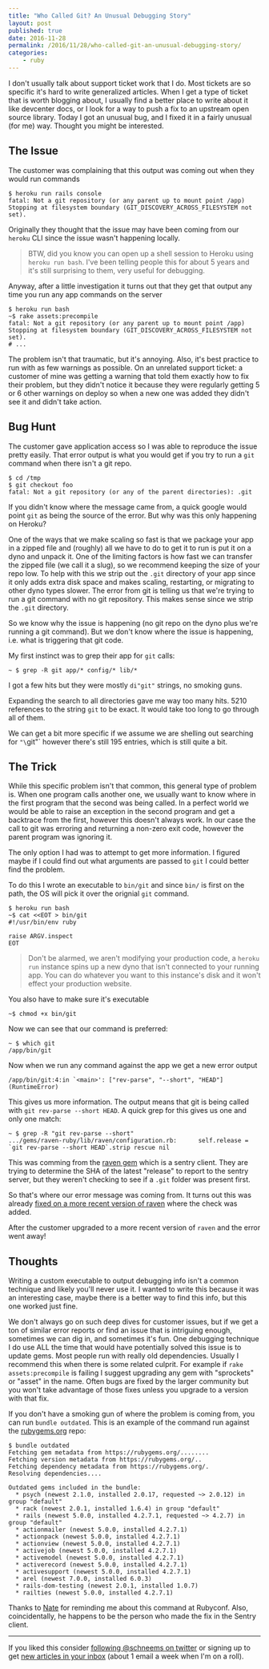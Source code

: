```yaml
---
title: "Who Called Git? An Unusual Debugging Story"
layout: post
published: true
date: 2016-11-28
permalink: /2016/11/28/who-called-git-an-unusual-debugging-story/
categories:
    - ruby
---
```


I don't usually talk about support ticket work that I do. Most tickets are so specific it's hard to write generalized articles. When I get a type of ticket that is worth blogging about, I usually find a better place to write about it like devcenter docs, or I look for a way to push a fix to an upstream open source library. Today I got an unusual bug, and I fixed it in a fairly unusual (for me) way. Thought you might be interested.

## The Issue

The customer was complaining that this output was coming out when they would run commands

```
$ heroku run rails console
fatal: Not a git repository (or any parent up to mount point /app)
Stopping at filesystem boundary (GIT_DISCOVERY_ACROSS_FILESYSTEM not set).
```

Originally they thought that the issue may have been coming from our `heroku` CLI since the issue wasn't happening locally.

> BTW, did you know you can open up a shell session to Heroku using `heroku run bash`. I've been telling people this for about 5 years and it's still surprising to them, very useful for debugging.

Anyway, after a little investigation it turns out that they get that output any time you run any app commands on the server

```
$ heroku run bash
~$ rake assets:precompile
fatal: Not a git repository (or any parent up to mount point /app)
Stopping at filesystem boundary (GIT_DISCOVERY_ACROSS_FILESYSTEM not set).
# ...
```

The problem isn't that traumatic, but it's annoying. Also, it's best practice to run with as few warnings as possible. On an unrelated support ticket: a customer of mine was getting a warning that told them exactly how to fix their problem, but they didn't notice it because they were regularly getting 5 or 6 other warnings on deploy so when a new one was added they didn't see it and didn't take action.

## Bug Hunt

The customer gave application access so I was able to reproduce the issue pretty easily. That error output is what you would get if you try to run a `git` command when there isn't a git repo.

```
$ cd /tmp
$ git checkout foo
fatal: Not a git repository (or any of the parent directories): .git
```

If you didn't know where the message came from, a quick google would point `git` as being the source of the error. But why was this only happening on Heroku?

One of the ways that we make scaling so fast is that we package your app in a zipped file and (roughly) all we have to do to get it to run is put it on a dyno and unpack it. One of the limiting factors is how fast we can transfer the zipped file (we call it a slug), so we recommend keeping the size of your repo low. To help with this we strip out the `.git` directory of your app since it only adds extra disk space and makes scaling, restarting, or migrating to other dyno types slower. The error from git is telling us that we're trying to run a git command with no git repository. This makes sense since we strip the `.git` directory.

So we know why the issue is happening (no git repo on the dyno plus we're running a git command). But we don't know where the issue is happening, i.e. what is triggering that git code.

My first instinct was to grep their app for `git` calls:

```
~ $ grep -R git app/* config/* lib/*
```

I got a few hits but they were mostly `di"git"` strings, no smoking guns.

Expanding the search to all directories gave me way too many hits. 5210 references to the string `git` to be exact. It would take too long to go through all of them.

We can get a bit more specific if we assume we are shelling out searching for `"\`git"` however there's still 195 entries, which is still quite a bit.

## The Trick

While this specific problem isn't that common, this general type of problem is. When one program calls another one, we usually want to know where in the first program that the second was being called. In a perfect world we would be able to raise an exception in the second program and get a backtrace from the first, however this doesn't always work. In our case the call to git was erroring and returning a non-zero exit code, however the parent program was ignoring it.

The only option I had was to attempt to get more information. I figured maybe if I could find out what arguments are passed to `git` I could better find the problem.

To do this I wrote an executable to `bin/git` and since `bin/` is first on the path, the OS will pick it over the orignial `git` command.

```
$ heroku run bash
~$ cat <<EOT > bin/git
#!/usr/bin/env ruby

raise ARGV.inspect
EOT
```

> Don't be alarmed, we aren't modifying your production code, a `heroku run` instance spins up a new dyno that isn't connected to your running app. You can do whatever you want to this instance's disk and it won't effect your production website.

You also have to make sure it's executable

```
~$ chmod +x bin/git
```

Now we can see that our command is preferred:

```
~ $ which git
/app/bin/git
```

Now when we run any command against the app we get a new error output

```
/app/bin/git:4:in `<main>': ["rev-parse", "--short", "HEAD"] (RuntimeError)
```

This gives us more information. The output means that git is being called with `git rev-parse --short HEAD`. A quick grep for this gives us one and only one match:

```
~ $ grep -R "git rev-parse --short"
.../gems/raven-ruby/lib/raven/configuration.rb:      self.release = `git rev-parse --short HEAD`.strip rescue nil
```

This was comming from the [raven gem](https://github.com/getsentry/raven-ruby/blob/56761da7df7941f386c85605745df1bbb1a3e149/lib/raven/configuration.rb#L142) which is a sentry client. They are trying to determine the SHA of the latest "release" to report to the sentry server, but they weren't checking to see if a `.git` folder was present first.

So that's where our error message was coming from. It turns out this was already [fixed on a more recent version of raven](https://github.com/getsentry/raven-ruby/blob/37753a4eb34177bbb285d081326bbd16293de222/lib/raven/configuration.rb#L298) where the check was added.

After the customer upgraded to a more recent version of `raven` and the error went away!

## Thoughts

Writing a custom executable to output debugging info isn't a common technique and likely you'll never use it. I wanted to write this because it was an interesting case, maybe there is a better way to find this info, but this one worked just fine.

We don't always go on such deep dives for customer issues, but if we get a ton of similar error reports or find an issue that is intriguing enough, sometimes we can dig in, and sometimes it's fun.
One debugging technique I do use ALL the time that would have potentially solved this issue is to update gems. Most people run with really old dependencies. Usually I recommend this when there is some related culprit. For example if `rake assets:precompile` is failing I suggest upgrading any gem with "sprockets" or "asset" in the name. Often bugs are fixed by the larger community but you won't take advantage of those fixes unless you upgrade to a version with that fix.

If you don't have a smoking gun of where the problem is coming from, you can run `bundle outdated`. This is an example of the command run against the [rubygems.org](https://github.com/rubygems/rubygems.org) repo:

```
$ bundle outdated
Fetching gem metadata from https://rubygems.org/........
Fetching version metadata from https://rubygems.org/..
Fetching dependency metadata from https://rubygems.org/.
Resolving dependencies....

Outdated gems included in the bundle:
  * psych (newest 2.1.0, installed 2.0.17, requested ~> 2.0.12) in group "default"
  * rack (newest 2.0.1, installed 1.6.4) in group "default"
  * rails (newest 5.0.0, installed 4.2.7.1, requested ~> 4.2.7) in group "default"
  * actionmailer (newest 5.0.0, installed 4.2.7.1)
  * actionpack (newest 5.0.0, installed 4.2.7.1)
  * actionview (newest 5.0.0, installed 4.2.7.1)
  * activejob (newest 5.0.0, installed 4.2.7.1)
  * activemodel (newest 5.0.0, installed 4.2.7.1)
  * activerecord (newest 5.0.0, installed 4.2.7.1)
  * activesupport (newest 5.0.0, installed 4.2.7.1)
  * arel (newest 7.0.0, installed 6.0.3)
  * rails-dom-testing (newest 2.0.1, installed 1.0.7)
  * railties (newest 5.0.0, installed 4.2.7.1)
```

Thanks to [Nate](https://www.speedshop.co/) for reminding me about this command at Rubyconf. Also, coincidentally, he happens to be the person who made the fix in the Sentry client.

---
If you liked this consider [following @schneems on twitter](https://twitter.com/schneems) or signing up to get [new articles in your inbox](http://eepurl.com/bbuvuz) (about 1 email a week when I'm on a roll).

